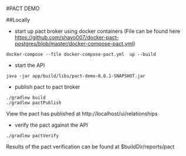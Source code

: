 #PACT DEMO

##Locally

* start up pact broker using docker containers (File can be found here
https://github.com/shavo007/docker-pact-postgres/blob/master/docker-compose-pact.yml)

```
docker-compose --file docker-compose-pact.yml  up --build

```

* start the API

```
java -jar app/build/libs/pact-demo-0.0.1-SNAPSHOT.jar

```

* publish pact to pact broker

```
./gradlew build
./gradlew pactPublish
```

View the pact has published at http://localhost/ui/relationships

* verify the pact against the API

```
./gradlew pactVerify
```

Results of the pact verification can be found at $buildDir/reports/pact
